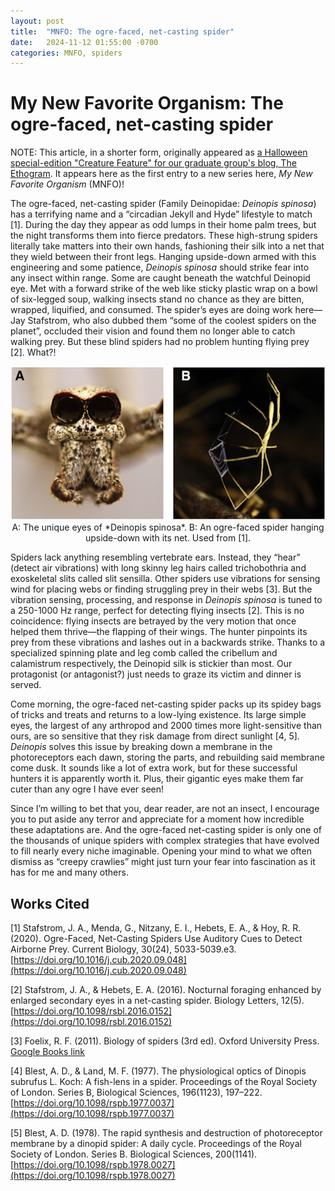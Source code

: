```yaml
---
layout: post
title:  "MNFO: The ogre-faced, net-casting spider"
date:   2024-11-12 01:55:00 -0700
categories: MNFO, spiders
---
```


# My New Favorite Organism: The ogre-faced, net-casting spider

NOTE: This article, in a shorter form, originally appeared as [a Halloween special-edition "Creature Feature" for our graduate group's blog, The Ethogram](https://theethogram.com/2024/10/31/the-species-that-spook-us-ogre-faced-net-casting-spider/). It appears here as the first entry to a new series here, *My New Favorite Organism* (MNFO)!

The ogre-faced, net-casting spider (Family Deinopidae: *Deinopis spinosa*) has a terrifying name and a “circadian Jekyll and Hyde” lifestyle to match [1]. During the day they appear as odd lumps in their home palm trees, but the night transforms them into fierce predators. These high-strung spiders literally take matters into their own hands, fashioning their silk into a net that they wield between their front legs. Hanging upside-down armed with this engineering and some patience, *Deinopis spinosa* should strike fear into any insect within range. Some are caught beneath the watchful Deinopid eye. Met with a forward strike of the web like sticky plastic wrap on a bowl of six-legged soup, walking insects stand no chance as they are bitten, wrapped, liquified, and consumed. The spider’s eyes are doing work here—Jay Stafstrom, who also dubbed them “some of the coolest spiders on the planet”, occluded their vision and found them no longer able to catch walking prey. But these blind spiders had no problem hunting flying prey [2]. What?!

<div style="text-align: center;">
<img src="/images/deinopis.png" alt="Brady!" width="800"/>
<br>
A: The unique eyes of *Deinopis spinosa*. B: An ogre-faced spider hanging upside-down with its net. Used from [1].
</div>

Spiders lack anything resembling vertebrate ears. Instead, they “hear” (detect air vibrations) with long skinny leg hairs called trichobothria and exoskeletal slits called slit sensilla. Other spiders use vibrations for sensing wind for placing webs or finding struggling prey in their webs [3]. But the vibration sensing, processing, and response in *Deinopis spinosa* is tuned to a 250-1000 Hz range, perfect for detecting flying insects [2]. This is no coincidence: flying insects are betrayed by the very motion that once helped them thrive—the flapping of their wings. The hunter pinpoints its prey from these vibrations and lashes out in a backwards strike. Thanks to a specialized spinning plate and leg comb called the cribellum and calamistrum respectively, the Deinopid silk is stickier than most. Our protagonist (or antagonist?) just needs to graze its victim and dinner is served.

Come morning, the ogre-faced net-casting spider packs up its spidey bags of tricks and treats and returns to a low-lying existence. Its large simple eyes, the largest of any arthropod and 2000 times more light-sensitive than ours, are so sensitive that they risk damage from direct sunlight [4, 5]. *Deinopis* solves this issue by breaking down a membrane in the photoreceptors each dawn, storing the parts, and rebuilding said membrane come dusk. It sounds like a lot of extra work, but for these successful hunters it is apparently worth it. Plus, their gigantic eyes make them far cuter than any ogre I have ever seen!

Since I’m willing to bet that you, dear reader, are not an insect, I encourage you to put aside any terror and appreciate for a moment how incredible these adaptations are. And the ogre-faced net-casting spider is only one of the thousands of unique spiders with complex strategies that have evolved to fill nearly every niche imaginable. Opening your mind to what we often dismiss as “creepy crawlies” might just turn your fear into fascination as it has for me and many others.


## Works Cited
[1] Stafstrom, J. A., Menda, G., Nitzany, E. I., Hebets, E. A., & Hoy, R. R. (2020). Ogre-Faced, Net-Casting Spiders Use Auditory Cues to Detect Airborne Prey. Current Biology, 30(24), 5033-5039.e3. [https://doi.org/10.1016/j.cub.2020.09.048](https://doi.org/10.1016/j.cub.2020.09.048)

[2] Stafstrom, J. A., & Hebets, E. A. (2016). Nocturnal foraging enhanced by enlarged secondary eyes in a net-casting spider. Biology Letters, 12(5). [https://doi.org/10.1098/rsbl.2016.0152](https://doi.org/10.1098/rsbl.2016.0152)

[3] Foelix, R. F. (2011). Biology of spiders (3rd ed). Oxford University Press. [Google Books link](https://www.google.com/books/edition/Biology_of_Spiders/fLKZtBJBjqMC?hl=en)

[4] Blest, A. D., & Land, M. F. (1977). The physiological optics of Dinopis subrufus L. Koch: A fish-lens in a spider. Proceedings of the Royal Society of London. Series B, Biological Sciences, 196(1123), 197–222. [https://doi.org/10.1098/rspb.1977.0037](https://doi.org/10.1098/rspb.1977.0037)

[5] Blest, A. D. (1978). The rapid synthesis and destruction of photoreceptor membrane by a dinopid spider: A daily cycle. Proceedings of the Royal Society of London. Series B. Biological Sciences, 200(1141). [https://doi.org/10.1098/rspb.1978.0027](https://doi.org/10.1098/rspb.1978.0027)
